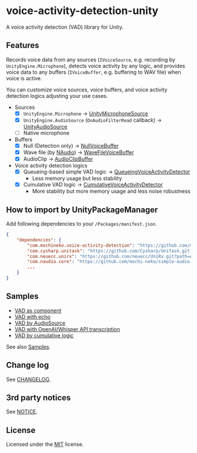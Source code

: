 # voice-activity-detection-unity
A voice activity detection (VAD) library for Unity.

## Features

Records voice data from any sources (`IVoiceSource`, e.g. recording by `UnityEngine.Microphone`),
 detects voice activity by any logic,
 and provides voice data to any buffers (`IVoiceBuffer`, e.g. buffering to WAV file) when voice is active.

You can customize voice sources, voice buffers,
 and voice activity detection logics adjusting your use cases.

- Sources
  - [x] `UnityEngine.Microphone` -> [UnityMicrophoneSource](./Assets/Mochineko/VoiceActivityDetection/UnityMicrophoneSource.cs)
  - [x] `UnityEngine.AudioSource` (`OnAudioFilterRead` callback) -> [UnityAudioSource](./Assets/Mochineko/VoiceActivityDetection/UnityAudioSource.cs)
  - [ ] Native microphone
- Buffers
  - [x] Null (Detection only) -> [NullVoiceBuffer](./Assets/Mochineko/VoiceActivityDetection/NullVoiceBuffer.cs)
  - [x] Wave file (by [NAudio](https://github.com/naudio/NAudio)) -> [WaveFileVoiceBuffer](./Assets/Mochineko/VoiceActivityDetection/WaveVoiceBuffer.cs)
  - [x] AudioClip -> [AudioClipBuffer](./Assets/Mochineko/VoiceActivityDetection/AudioClipBuffer.cs)
- Voice activity detection logics
  - [x] Queueing-based simple VAD logic -> [QueueingVoiceActivityDetector](./Assets/Mochineko/VoiceActivityDetection/QueueingVoiceActivityDetector.cs)
    - Less memory usage but less stability 
  - [x] Cumulative VAD logic -> [CumulativeVoiceActivityDetector](./Assets/Mochineko/VoiceActivityDetection/CumulativeVoiceActivityDetector.cs)
    - More stability but more memory usage and less noise robustness

## How to import by UnityPackageManager

Add following dependencies to your `/Packages/manifest.json`.

```json
{
    "dependencies": {
        "com.mochineko.voice-activity-detection": "https://github.com/mochi-neko/voice-activity-detection-unity.git?path=/Assets/Mochineko/VoiceActivityDetection#0.4.0",
        "com.cysharp.unitask": "https://github.com/Cysharp/UniTask.git?path=src/UniTask/Assets/Plugins/UniTask",
        "com.neuecc.unirx": "https://github.com/neuecc/UniRx.git?path=Assets/Plugins/UniRx/Scripts",
        "com.naudio.core": "https://github.com/mochi-neko/simple-audio-codec-unity.git?path=/Assets/NAudio/NAudio.Core#0.2.0",
        ...
    }
}
```

## Samples

- [VAD as component](./Assets/Mochineko/VoiceActivityDetection.Samples/VADSample.cs)
- [VAD with echo](./Assets/Mochineko/VoiceActivityDetection.Samples/VADAudioClipEchoSample.cs)
- [VAD by AudioSource](./Assets/Mochineko/VoiceActivityDetection.Samples/VADAudioSourceSample.cs)
- [VAD with OpenAI/Whisper API transcription](./Assets/Mochineko/VoiceActivityDetection.Samples/VADToWhisperSample.cs)
- [VAD by cumulative logic](./Assets/Mochineko/VoiceActivityDetection.Samples/VADCamulationSample.cs)

See also [Samples](./Assets/Mochineko/VoiceActivityDetection.Samples).

## Change log

See [CHANGELOG](./CHANGELOG.md).

## 3rd party notices

See [NOTICE](./NOTICE.md).

## License

Licensed under the [MIT](./LICENSE) license.

